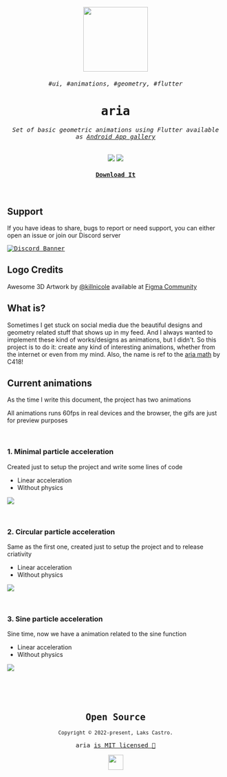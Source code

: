 <samp>

<p align="center">
  <img src="https://user-images.githubusercontent.com/51419598/148205944-eb601faa-3b7b-4eb0-85ec-c4a8c6f8c65a.png" height="150">
</p>

<samp><h6 align="center">#ui, #animations, #geometry, #flutter</h6></samp>
<samp><h1 align="center">aria</h1></samp>

<h6 align="center"><samp>Set of basic geometric animations using Flutter available as <a href="https://github.com/lakscastro/aria/releases"><samp>Android App gallery</samp></a></samp></h6>

<p align="center">
  <img src="https://img.shields.io/badge/flutter-22272E?&style=for-the-badge&logo=flutter&logoColor=65BFE7">
  <img src="https://img.shields.io/badge/dart-22272E?style=for-the-badge&logo=dart&logoColor=00CBB2">
</p>

<a href="https://github.com/lakscastro/aria/releases"><h4 align="center"><samp>Download It</samp></h4></a>

<br>

</samp>

## Support

If you have ideas to share, bugs to report or need support, you can either open an issue or join our Discord server

<a href="https://discord.gg/86GDERXZNS">
  <kbd><img src="https://discordapp.com/api/guilds/771498135188799500/widget.png?style=banner2" alt="Discord Banner"/></kbd>
</a>

## Logo Credits
 
Awesome 3D Artwork by [@killnicole](https://www.figma.com/@killnicole) available at [Figma Community](https://www.figma.com/community/file/917777039353073016)

## What is?

Sometimes I get stuck on social media due the beautiful designs and geometry related stuff that shows up in my feed. And I always wanted to implement these kind of works/designs as animations, but I didn't. So this project is to do it: create any kind of interesting animations, whether from the internet or even from my mind. Also, the name is ref to the [aria math](https://c418.bandcamp.com/track/aria-math) by C418!

## Current animations
  
As the time I write this document, the project has two animations

All animations runs 60fps in real devices and the browser, the gifs are just for preview purposes

<br />

### 1. Minimal particle acceleration

Created just to setup the project and write some lines of code

- Linear acceleration
- Without physics

<kbd><img src="https://user-images.githubusercontent.com/51419598/148213858-8255e069-d747-4054-9c87-add112a79a9d.gif"></kbd>
  
<br />

### 2. Circular particle acceleration

Same as the first one, created just to setup the project and to release criativity

- Linear acceleration
- Without physics

<kbd><img src="https://user-images.githubusercontent.com/51419598/148213862-be05ab37-b1ae-4f34-a05d-7530707a95e9.gif"></kbd>

<br />

### 3. Sine particle acceleration

Sine time, now we have a animation related to the sine function

- Linear acceleration
- Without physics

<kbd><img src="https://user-images.githubusercontent.com/51419598/148327185-251c66f3-9408-4076-b028-68377d315e6e.gif"></kbd>

<br />
<br />
<br />

<samp>

<h2 align="center">
  Open Source
</h2>
<p align="center">
  <sub>Copyright © 2022-present, Laks Castro.</sub>
</p>
<p align="center">aria <a href="/LICENSE">is MIT licensed 💖</a></p>
<p align="center">
  <img src="https://user-images.githubusercontent.com/51419598/148217822-c2a53850-27ab-4e5e-8acb-81fdcb3d9d64.png" width="35" />
</p>

</samp>
